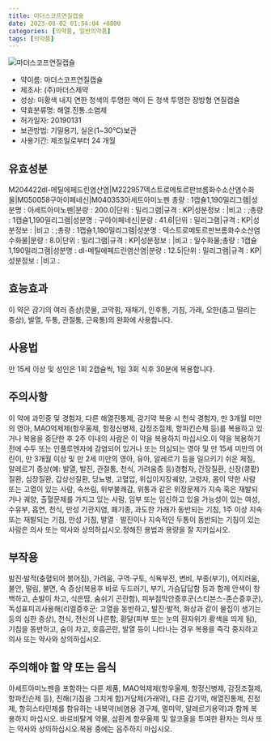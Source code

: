 ```yaml
---
title: 마더스코프연질캡슐
date: 2023-08-02 01:54:04 +0800
categories: [의약품, 일반의약품]
tags: [의약품]
---
```

![마더스코프연질캡슐](https://nedrug.mfds.go.kr/pbp/cmn/itemImageDownload/1MmZCvzws1z)

- 약이름: 마더스코프연질캡슐
- 제조사: (주)마더스제약
- 성상: 미황색 내지 연한 청색의 투명한 액이 든 청색 투명한 장방형 연질캡슐
- 약효분류명: 해열.진통.소염제
- 허가일자: 20190131
- 보관방법: 기밀용기, 실온(1~30℃)보관
- 사용기간: 제조일로부터 24 개월
## 유효성분
M204422dl-메틸에페드린염산염|M222957덱스트로메토르판브롬화수소산염수화물|M050058구아이페네신|M040353아세트아미노펜
총량 : 1캡슐1,190밀리그램|성분명 : 아세트아미노펜|분량 : 200.0|단위 : 밀리그램|규격 : KP|성분정보 : |비고 : ;총량 : 1캡슐1,190밀리그램|성분명 : 구아이페네신|분량 : 41.6|단위 : 밀리그램|규격 : KP|성분정보 : |비고 : ;총량 : 1캡슐1,190밀리그램|성분명 : 덱스트로메토르판브롬화수소산염수화물|분량 : 8.0|단위 : 밀리그램|규격 : KP|성분정보 : |비고 : 일수화물;총량 : 1캡슐1,190밀리그램|성분명 : dl-메틸에페드린염산염|분량 : 12.5|단위 : 밀리그램|규격 : KP|성분정보 : |비고 :
## 효능효과
이 약은 감기의 여러 증상(콧물, 코막힘, 재채기, 인후통, 기침, 가래, 오한(춥고 떨리는 증상), 발열, 두통, 관절통, 근육통)의 완화에 사용합니다.
## 사용법
만 15세 이상 및 성인은 1회 2캡슐씩, 1일 3회 식후 30분에 복용합니다.
## 주의사항
이 약에 과민증 및 경험자, 다른 해열진통제, 감기약 복용 시 천식 경험자, 만 3개월 미만의 영아, MAO억제제(항우울제, 항정신병제, 감정조절제, 항파킨슨제 등)를 복용하고 있거나 복용을 중단한 후 2주 이내의 사람은 이 약을 복용하지 마십시오.이 약을 복용하기 전에 수두 또는 인플루엔자에 감염되어 있거나 또는 의심되는 영아 및 만 15세 미만의 어린이, 만 3개월 이상 및 만 2세 미만의 영아, 유아, 알레르기 등을 일으키기 쉬운 체질, 알레르기 증상(예: 발열, 발진, 관절통, 천식, 가려움증 등)경험자, 간장질환, 신장(콩팥)질환, 심장질환, 갑상선질환, 당뇨병, 고혈압, 위십이지장궤양, 고령자, 몸이 약한 사람 또는 고열이 있는 사람, 속쓰림, 위부불쾌감, 위통과 같은 위장문제가 지속 혹은 재발되거나 궤양, 출혈문제를 가지고 있는 사람, 임부 또는 임신하고 있을 가능성이 있는 여성, 수유부, 흡연, 천식, 만성 기관지염, 폐기종, 과도한 가래가 동반되는 기침, 1주 이상 지속 또는 재발되는 기침, 만성 기침, 발열ㆍ발진이나 지속적인 두통이 동반되는 기침이 있는 사람은 의사 또는 약사와 상의하십시오.정해진 용법과 용량을 잘 지키십시오.
## 부작용
발진·발적(충혈되어 붉어짐), 가려움, 구역·구토, 식욕부진, 변비, 부종(부기), 어지러움, 불안, 떨림, 불면, 쇽 증상(복용후 바로 두드러기, 부기, 가슴답답함 등과 함께 안색이 창백하고, 손발이 차고, 식은땀, 숨쉬기 곤란함), 피부점막안증후군(스티븐스-존슨증후군), 독성표피괴사용해(리엘증후군: 고열을 동반하고, 발진·발적, 화상과 같이 물집이 생기는 등의 심한 증상), 천식, 전신의 나른함, 황달(피부 또는 눈의 흰자위가 황색을 띄게 됨), 기침을 동반하고, 숨이 차고, 호흡곤란, 발열 등이 나타나는 경우 복용을 즉각 중지하고 의사 또는 약사와 상의하십시오.
## 주의해야 할 약 또는 음식
아세트아미노펜을 포함하는 다른 제품, MAO억제제(항우울제, 항정신병제, 감정조절제, 항파킨슨제 등), 진해(기침을 그치게 함)거담제(가래약), 다른 감기약, 해열진통제, 진정제, 항히스타민제를 함유하는 내복약(비염용 경구제, 멀미약, 알레르기용약)과 함께 복용하지 마십시오. 바르비탈계 약물, 삼환계 항우울제 및 알코올을 투여한 환자는 의사 또는 약사와 상의하십시오.복용 중에는 음주하지 마십시오.
